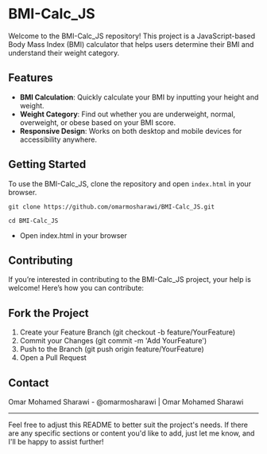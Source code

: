 # BMI-Calc_JS

Welcome to the BMI-Calc_JS repository! This project is a JavaScript-based Body Mass Index (BMI) calculator that helps users determine their BMI and understand their weight category.

## Features

- **BMI Calculation**: Quickly calculate your BMI by inputting your height and weight.
- **Weight Category**: Find out whether you are underweight, normal, overweight, or obese based on your BMI score.
- **Responsive Design**: Works on both desktop and mobile devices for accessibility anywhere.

## Getting Started

To use the BMI-Calc_JS, clone the repository and open `index.html` in your browser.

```
git clone https://github.com/omarmosharawi/BMI-Calc_JS.git
```
```
cd BMI-Calc_JS
```
- Open index.html in your browser

## Contributing
If you’re interested in contributing to the BMI-Calc_JS project, your help is welcome! Here’s how you can contribute:

## Fork the Project
1. Create your Feature Branch (git checkout -b feature/YourFeature)
2. Commit your Changes (git commit -m 'Add YourFeature')
3. Push to the Branch (git push origin feature/YourFeature)
4. Open a Pull Request

## Contact
Omar Mohamed Sharawi - @omarmosharawi | Omar Mohamed Sharawi

---

Feel free to adjust this README to better suit the project's needs. If there are any specific sections or content you'd like to add, just let me know, and I'll be happy to assist further!
